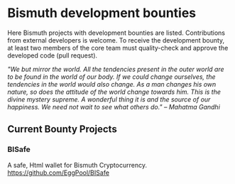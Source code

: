 # Bismuth development bounties

Here Bismuth projects with development bounties are listed. Contributions from external developers is welcome. To receive the development bounty, at least two members of the core team must quality-check and approve the developed code (pull request).

*"We but mirror the world. All the tendencies present in the outer world are to be found in the world of our body. If we could change ourselves, the tendencies in the world would also change. As a man changes his own nature, so does the attitude of the world change towards him. This is the divine mystery supreme. A wonderful thing it is and the source of our happiness. We need not wait to see what others do." – Mahatma Gandhi*

## Current Bounty Projects

### BISafe
A safe, Html wallet for Bismuth Cryptocurrency.  
https://github.com/EggPool/BISafe
